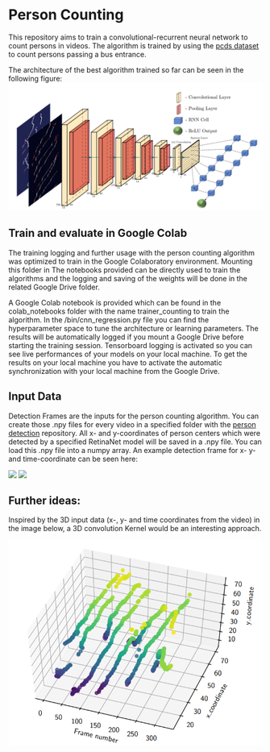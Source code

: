 # Person Counting

This repository aims to train a convolutional-recurrent neural network to count persons in videos. The algorithm is trained by using the [pcds dataset](https://github.com/shijieS/people-counting-dataset) to count persons passing a bus entrance.

The architecture of the best algorithm trained so far can be seen in the following figure: 
![alt-text-1](/images/best_convoultion_recurrent_architecture.png "Best architecture for the convolution recurrent neural network")


## Train and evaluate in Google Colab 

The training logging and further usage with the person counting algorithm was optimized to train in the Google Colaboratory environment. Mounting this folder in The notebooks provided can be directly used to train the algorithms and the logging and saving of the weights will be done in the related Google Drive folder. 

A Google Colab notebook is provided which can be found in the colab_notebooks folder with the name trainer_counting to train the algorithm. In the /bin/cnn_regression.py file you can find the hyperparameter space to tune the architecture or learning parameters. The results will be automatically logged if you mount a Google Drive before starting the training session. 
Tensorboard logging is activated so you can see live performances of your models on your local machine. To get the results on your local machine you have to activate the automatic synchronization with your local machine from the Google Drive.

## Input Data

Detection Frames are the inputs for the person counting algorithm. You can create those .npy files for every video in a specified folder with the [person detection](https://github.com/Yannick947/person_detection) repository. All x- and y-coordinates of person centers which were detected by a specified RetinaNet model will be saved in a .npy file. You can load this .npy file into a numpy array. An example detection frame for x- y- and time-coordinate can be seen here: 

<p float="left">
  <img src="images/entering_persons_x_t_coordinate.png" width="200" />
  <img src="images/entering_persons_y_t_coordinate.png" width="200" /> 
</p>


## Further ideas: 

Inspired by the 3D input data (x-, y- and time coordinates from the video) in the image below, a 3D convolution Kernel would be an interesting approach.  

![alt-text-1](/images/8persons_3d_plot.png "8 Persons entering the bus for x- y- and t-coordinate")


